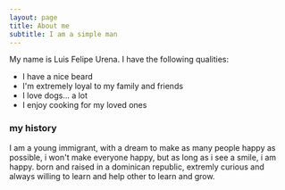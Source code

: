 ```yaml
---
layout: page
title: About me
subtitle: I am a simple man
---
```


My name is Luis Felipe Urena. I have the following qualities:

- I have a nice beard
- I'm extremely loyal to my family and friends
- I love dogs... a lot
- I enjoy cooking for my loved ones



### my history

I am a young immigrant, with a dream to make as many people happy as possible, i won't make everyone happy, but as long as i see
a smile, i am happy. born and raised in a dominican republic, extremly curious and always willing to learn and help other to learn and 
grow.
